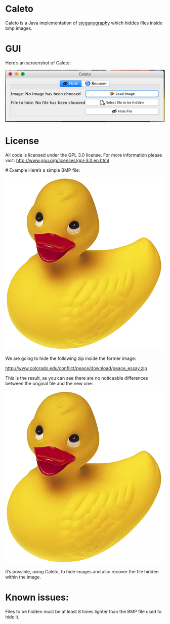 # Caleto
Caleto is a Java implementation of [steganography](https://en.wikipedia.org/wiki/Steganography) which hiddes files inside bmp images.

# GUI
Here’s an screenshot of Caleto:

![Merged file](https://raw.githubusercontent.com/NicolasBonet/Caleto/master/example/gui.png)

# License
All code is licensed under the GPL 3.0 license. For more information please visit: http://www.gnu.org/licenses/gpl-3.0.en.html

# Example
Here’s a simple BMP file:

![Merged file](https://raw.githubusercontent.com/NicolasBonet/Caleto/master/example/example.bmp)

We are going to hide the following zip inside the former image:

http://www.colorado.edu/conflict/peace/download/peace_essay.zip

This is the result, as you can see there are no noticeable differences between the original file and the new one:

![Merged file](https://raw.githubusercontent.com/NicolasBonet/Caleto/master/example/example_merged.bmp)

It’s possible, using Caleto, to hide images and also recover the file hidden within the image.

# Known issues:
Files to be hidden must be at least 8 times lighter than the BMP file used to hide it.

